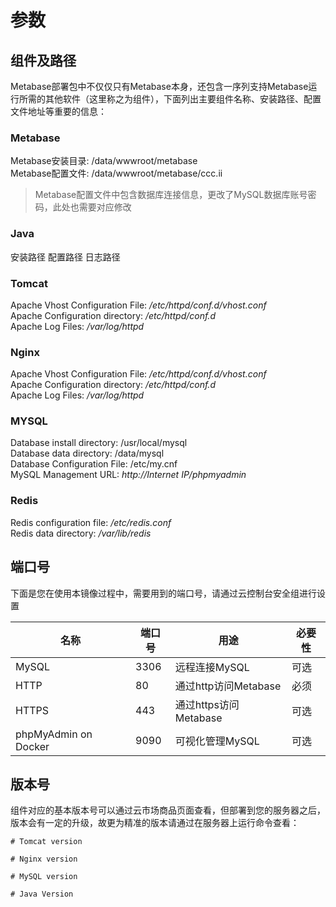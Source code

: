 # 参数

## 组件及路径

Metabase部署包中不仅仅只有Metabase本身，还包含一序列支持Metabase运行所需的其他软件（这里称之为组件），下面列出主要组件名称、安装路径、配置文件地址等重要的信息：

### Metabase

Metabase安装目录: /data/wwwroot/metabase  
Metabase配置文件: /data/wwwroot/metabase/ccc.ii

> Metabase配置文件中包含数据库连接信息，更改了MySQL数据库账号密码，此处也需要对应修改

### Java
安装路径
配置路径
日志路径

### Tomcat
Apache Vhost Configuration File: _/etc/httpd/conf.d/vhost.conf_  
Apache Configuration directory: _/etc/httpd/conf.d_  
Apache Log Files: _/var/log/httpd_


### Nginx
Apache Vhost Configuration File: _/etc/httpd/conf.d/vhost.conf_  
Apache Configuration directory: _/etc/httpd/conf.d_  
Apache Log Files: _/var/log/httpd_

### MYSQL
Database install directory: /usr/local/mysql  
Database data directory: /data/mysql  
Database Configuration File: /etc/my.cnf  
MySQL Management URL: _http://Internet IP/phpmyadmin_

### Redis
Redis configuration file: _/etc/redis.conf_  
Redis data directory: _/var/lib/redis_

## 端口号

下面是您在使用本镜像过程中，需要用到的端口号，请通过云控制台安全组进行设置

| 名称 | 端口号 | 用途 |  必要性 |
| --- | --- | --- | --- |
| MySQL | 3306 | 远程连接MySQL | 可选 |
| HTTP | 80 | 通过http访问Metabase | 必须 |
| HTTPS | 443 | 通过https访问Metabase | 可选 |
| phpMyAdmin on Docker | 9090 | 可视化管理MySQL | 可选 |

## 版本号

组件对应的基本版本号可以通过云市场商品页面查看，但部署到您的服务器之后，版本会有一定的升级，故更为精准的版本请通过在服务器上运行命令查看：

```shell
# Tomcat version

# Nginx version

# MySQL version

# Java Version
```